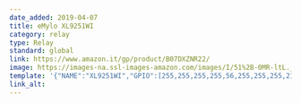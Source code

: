 ```yaml
---
date_added: 2019-04-07
title: eMylo XL9251WI
category: relay
type: Relay
standard: global
link: https://www.amazon.it/gp/product/B07DXZNR22/
image: https://images-na.ssl-images-amazon.com/images/I/51%2B-0MR-ltL._SL1001_.jpg
template: '{"NAME":"XL9251WI","GPIO":[255,255,255,255,56,255,255,255,21,255,17,255,255],"FLAG":0,"BASE":18}' 
link_alt: 
---
```




